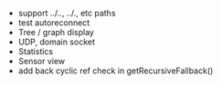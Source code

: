 - support ../.., ../., etc paths
- test autoreconnect
- Tree / graph display
- UDP, domain socket
- Statistics
- Sensor view
- add back cyclic ref check in getRecursiveFallback()
